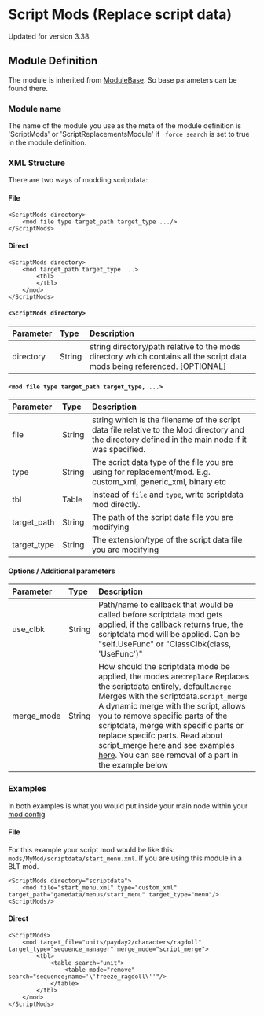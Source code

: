 # Script Mods \(Replace script data\)

Updated for version 3.38.

## Module Definition

The module is inherited from [ModuleBase](https://luffyyy.gitbook.io/beardlib/modules/modulebase). So base parameters can be found there.

### Module name

The name of the module you use as the meta of the module definition is 'ScriptMods' or 'ScriptReplacementsModule' if `_force_search` is set to true in the module definition.

### XML Structure

There are two ways of modding scriptdata:

#### File

```markup
<ScriptMods directory>
    <mod file type target_path target_type .../>
</ScriptMods>
```

#### Direct

```markup
<ScriptMods directory>
    <mod target_path target_type ...>
        <tbl>
        </tbl>
    </mod>
</ScriptMods>
```

#### `<ScriptMods directory>`

| Parameter | Type | Description |
| :--- | :--- | :--- |
| directory | String | string directory/path relative to the mods directory which contains all the script data mods being referenced. \[OPTIONAL\] |

#### `<mod file type target_path target_type, ...>`

| Parameter | Type | Description |
| :--- | :--- | :--- |
| file | String | string which is the filename of the script data file relative to the Mod directory and the directory defined in the main node if it was specified. |
| type | String | The script data type of the file you are using for replacement/mod. E.g. custom\_xml, generic\_xml, binary etc |
| tbl | Table | Instead of `file` and `type`, write scriptdata mod directly. |
| target\_path | String | The path of the script data file you are modifying |
| target\_type | String | The extension/type of the script data file you are modifying |

#### Options / Additional parameters

| Parameter | Type | Description |
| :--- | :--- | :--- |
| use\_clbk | String | Path/name to callback that would be called before scriptdata mod gets applied, if the callback returns true, the scriptdata mod will be applied. Can be "self.UseFunc" or "ClassClbk\(class, 'UseFunc'\)" |
| merge\_mode | String | How should the scriptdata mode be applied, the modes are:`replace` Replaces the scriptdata entirely, default.`merge` Merges with the scriptdata.`script_merge` A dynamic merge with the script, allows you to remove specific parts of the scriptdata, merge with specific parts or replace specifc parts. Read about script\_merge [here](https://luffyyy.gitbook.io/beardlib/utilities/table#other) and see examples [here](https://luffyyy.gitbook.io/beardlib/utilities/table#script_merge-examples). You can see removal of a part in the example below |

### Examples

In both examples is what you would put inside your main node within your [mod config](https://github.com/GreatBigBushyBeard/PAYDAY-2-BeardLib/wiki/Module-Config)

#### File

For this example your script mod would be like this: `mods/MyMod/scriptdata/start_menu.xml`. If you are using this module in a BLT mod.

```markup
<ScriptMods directory="scriptdata">
    <mod file="start_menu.xml" type="custom_xml" target_path="gamedata/menus/start_menu" target_type="menu"/>
<ScriptMods/>
```

#### Direct

```markup
<ScriptMods>
    <mod target_file="units/payday2/characters/ragdoll" target_type="sequence_manager" merge_mode="script_merge">
        <tbl>
            <table search="unit">
                <table mode="remove" search="sequence;name='\'freeze_ragdoll\''"/>
            </table>
        </tbl>
    </mod>
</ScriptMods>
```

